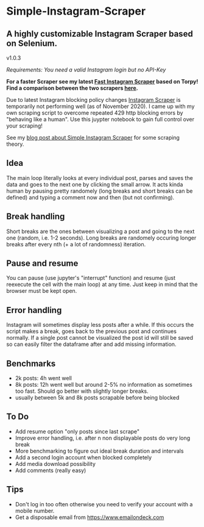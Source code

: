 # Simple-Instagram-Scraper
## A highly customizable Instagram Scraper based on Selenium.
v1.0.3

*Requirements: You need a valid Instagram login but no API-Key*

**For a faster Scraper see my latest [Fast Instagram Scraper](https://github.com/do-me/fast-instagram-scraper) based on Torpy! Find a comparison between the two scrapers [here](https://github.com/do-me/fast-instagram-scraper#why-not-simple-instagram-scraper).**

Due to latest Instagram blocking policy changes [Instagram Scraper](https://github.com/arc298/instagram-scraper) is temporarily not performing well (as of November 2020).
I came up with my own scraping script to overcome repeated 429 http blocking errors by "behaving like a human". 
Use this juypter notebook to gain full control over your scraping!

See my [blog post about Simple Instagram Scraper](https://geo.rocks/post/writing-your-own-instagram-scraper/) for some scraping theory.

## Idea
The main loop literally looks at every individual post, parses and saves the data and goes to the next one by clicking the small arrow.
It acts kinda human by pausing pretty randomely (long breaks and short breaks can be defined) and typing a comment now and then (but not confirming). 

## Break handling 
Short breaks are the ones between visualizing a post and going to the next one (random, i.e. 1-2 seconds).
Long breaks are randomely occuring longer breaks after every nth (+ a lot of randomness) iteration.

## Pause and resume 
You can pause (use jupyter's "interrupt" function) and resume (just reexecute the cell with the main loop) at any time. Just keep in mind that the browser must be kept open. 

## Error handling 
Instagram will sometimes display less posts after a while. If this occurs the script makes a break, goes back to the previous post and continues normally. If a single post cannot be visualized the post id will still be saved so can easily filter the dataframe after and add missing information.

## Benchmarks 
- 2k posts: 4h went well
- 8k posts: 12h went well but around 2-5% no information as sometimes too fast. Should go better with slightly longer breaks.
- usually between 5k and 8k posts scrapable before being blocked

## To Do
- Add resume option "only posts since last scrape"
- Improve error handling, i.e. after n non displayable posts do very long break
- More benchmarking to figure out ideal break duration and intervals
- Add a second login account when blocked completely 
- Add media download possibility
- Add comments (really easy)

## Tips
- Don't log in too often otherwise you need to verify your account with a mobile number. 
- Get a disposable email from https://www.emailondeck.com
